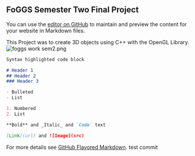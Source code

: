 ## FoGGS Semester Two Final Project

You can use the [editor on GitHub](https://github.com/CharleyIzzardStaffs/FoGGS-OpenGL/edit/gh-pages/index.md) to maintain and preview the content for your website in Markdown files.

This Project was to create 3D objects using C++ with the OpenGL Library. 
![foggs work sem2.png](Image)
```markdown
Syntax highlighted code block

# Header 1
## Header 2
### Header 3

- Bulleted
- List

1. Numbered
2. List

**Bold** and _Italic_ and `Code` text

[Link](url) and ![Image](src)
```

For more details see [GitHub Flavored Markdown](https://guides.github.com/features/mastering-markdown/).
test commit
